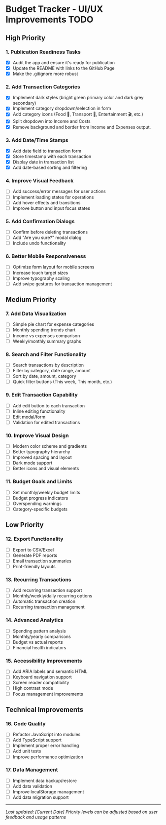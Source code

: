 # Budget Tracker - UI/UX Improvements TODO

## High Priority

### 1. Publication Readiness Tasks
- [x] Audit the app and ensure it's ready for publication
- [x] Update the README with links to the GitHub Page
- [x] Make the .gitignore more robust

### 2. Add Transaction Categories
- [x] Implement dark styles (bright green primary color and dark grey secondary)
- [x] Implement category dropdown/selection in form
- [X] Add category icons (Food 🍔, Transport 🚗, Entertainment 🎬, etc.)
- [x] Split dropdown into Income and Costs
- [x] Remove background and border from Income and Expenses output.

### 3. Add Date/Time Stamps
- [x] Add date field to transaction form
- [x] Store timestamp with each transaction
- [x] Display date in transaction list
- [x] Add date-based sorting and filtering

### 4. Improve Visual Feedback
- [ ] Add success/error messages for user actions
- [ ] Implement loading states for operations
- [ ] Add hover effects and transitions
- [ ] Improve button and input focus states

### 5. Add Confirmation Dialogs
- [ ] Confirm before deleting transactions
- [ ] Add "Are you sure?" modal dialog
- [ ] Include undo functionality

### 6. Better Mobile Responsiveness
- [ ] Optimize form layout for mobile screens
- [ ] Increase touch target sizes
- [ ] Improve typography scaling
- [ ] Add swipe gestures for transaction management

## Medium Priority

### 7. Add Data Visualization
- [ ] Simple pie chart for expense categories
- [ ] Monthly spending trends chart
- [ ] Income vs expenses comparison
- [ ] Weekly/monthly summary graphs

### 8. Search and Filter Functionality
- [ ] Search transactions by description
- [ ] Filter by category, date range, amount
- [ ] Sort by date, amount, category
- [ ] Quick filter buttons (This week, This month, etc.)

### 9. Edit Transaction Capability
- [ ] Add edit button to each transaction
- [ ] Inline editing functionality
- [ ] Edit modal/form
- [ ] Validation for edited transactions

### 10. Improve Visual Design
- [ ] Modern color scheme and gradients
- [ ] Better typography hierarchy
- [ ] Improved spacing and layout
- [ ] Dark mode support
- [ ] Better icons and visual elements

### 11. Budget Goals and Limits
- [ ] Set monthly/weekly budget limits
- [ ] Budget progress indicators
- [ ] Overspending warnings
- [ ] Category-specific budgets

## Low Priority

### 12. Export Functionality
- [ ] Export to CSV/Excel
- [ ] Generate PDF reports
- [ ] Email transaction summaries
- [ ] Print-friendly layouts

### 13. Recurring Transactions
- [ ] Add recurring transaction support
- [ ] Monthly/weekly/daily recurring options
- [ ] Automatic transaction creation
- [ ] Recurring transaction management

### 14. Advanced Analytics
- [ ] Spending pattern analysis
- [ ] Monthly/yearly comparisons
- [ ] Budget vs actual reports
- [ ] Financial health indicators

### 15. Accessibility Improvements
- [ ] Add ARIA labels and semantic HTML
- [ ] Keyboard navigation support
- [ ] Screen reader compatibility
- [ ] High contrast mode
- [ ] Focus management improvements

## Technical Improvements

### 16. Code Quality
- [ ] Refactor JavaScript into modules
- [ ] Add TypeScript support
- [ ] Implement proper error handling
- [ ] Add unit tests
- [ ] Improve performance optimization

### 17. Data Management
- [ ] Implement data backup/restore
- [ ] Add data validation
- [ ] Improve localStorage management
- [ ] Add data migration support

---

*Last updated: [Current Date]*
*Priority levels can be adjusted based on user feedback and usage patterns*
